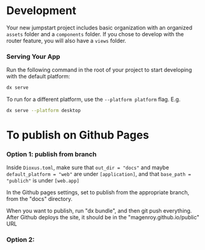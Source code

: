 # Development

Your new jumpstart project includes basic organization with an organized `assets` folder and a `components` folder. 
If you chose to develop with the router feature, you will also have a `views` folder.

### Serving Your App

Run the following command in the root of your project to start developing with the default platform:

```bash
dx serve
```

To run for a different platform, use the `--platform platform` flag. E.g.
```bash
dx serve --platform desktop
```

# To publish on Github Pages

### Option 1: publish from branch

Inside `Dioxus.toml`, make sure that `out_dir = "docs"` and maybe `default_platform = "web"` are under `[application]`, and that `base_path = "publich"` is under `[web.app]`

In the Github pages settings, set to publish from the appropriate branch, from the "docs" directory.

When you want to publish, run "dx bundle", and then git push everything. After Github deploys the site, it should be in the  "magenroy.github.io/public" URL

### Option 2:
